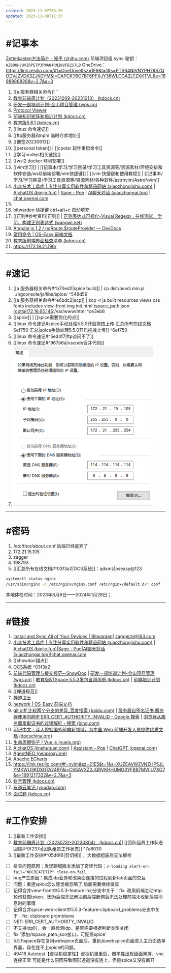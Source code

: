 ```yaml
---
created: 2023-11-07T08:29
updated: 2023-11-08T11:27
---
```

# #记事本
[Zettelkasten方法简介 - 知乎 (zhihu.com)](https://zhuanlan.zhihu.com/p/299377905)
前端项目组 sync 秘钥： `AZBOUHVUVZRPETP3PWAO4RN2NVFDZS7LB`
OneDrive： https://link.resilio.com/#f=OneDrive&sz=1E9&t=1&s=PTSR4NIVNYPH76SZQODVJZVDX3ZJKDYM&i=CAPCKT6C7BT6PFXJY36WLCGA2LTZXKTVL&e=1698986826&v=2.7&a=3
1. [[a 服务器相关命令]] ``
2. [教育前端周计划（20231009-20231013） (kdocs.cn)](https://www.kdocs.cn/l/cncngxEcagIY)
3. [研发一部培训计划-金山项目管理 (wps.cn)](https://pm.wps.cn/?source=st&position=sidebar&vcl_cli=st&group_id=1769798260#/project/1678873192898797)
4. [Protocol Viewer](https://172.19.21.196/)
5. [前端知识矩阵和培训计划 (kdocs.cn)](https://www.kdocs.cn/l/cma7BWcmSfGk)
6. [教育版5.6.1 (kdocs.cn)](https://www.kdocs.cn/l/cma7BWcmSfGk)
7. [[linux 命令速记]] 
8. [[ftp服务器和npm 临时仓库地址]]
9. [[便签20230613]]
10. [[personal token]] | [[cpolar 软件重启命令]]
11. [[学习nodejs相关链接]]
12. [[wsl2 docker 环境部署]]
13. [[vim学习]] | [[记事本/学习/学习目录/学习工具资源等/资源素材/环境安排和软件安装/wsl2前端部署/vim快捷键]] | [[vim 快捷键和使用教程]] | [[记事本/学习/学习目录/学习工具资源等/资源素材/各种软件/astrnvim/AstroNvim]]
14. [小众技术工具库 | 专注分享实用软件和精品网站 (xiaozhongjishu.com)](https://www.xiaozhongjishu.com/) | [AIchatOS (binjie.fun)](https://c.binjie.fun/#/chat/1689508527219) | [Sage - Poe](https://poe.com/universal_link_page?handle=Sage) | [AI聊天对话 (xiaozhongai.top)](https://www.xiaozhongai.top/?from=xiaozhongjishu) | [chat.openai.com](https://chat.openai.com/)
15. 
16. bitwarden 快捷键 ctrl+alt+c 自动填充
17. [[正则#参考资料|正则]] | [正则表达式可视化-Visual Regexp：在线测试、学习、构建正则表达式 (wangwl.net)](https://wangwl.net/static/projects/visualRegex#source=%5E(%3F%3A%5Ba-z%5D%5Ba-z0-9-%5D*%7C(el%5Ba-z0-9-%5D*%7Cvue%5Ba-z0-9-%5D*)(__%5BA-Za-z0-9-_%5D*)%3F)%24&match=card-item&method=test)
18. [Angular.js 1.2 / ngRoute.$routeProvider — DevDocs](https://devdocs.io/angularjs~1.2/api/ngroute/provider/%24routeprovider)
19. [常用命令 | OS-Easy 前端文档](http://192.168.0.161/fedoc/ngconsole/commands.html#build-%E5%90%8E%E6%8F%90%E4%BA%A4%E5%90%8E%E8%8E%B7%E5%8F%96%E5%8F%98%E6%9B%B4%E5%88%97%E8%A1%A8)
20. [教育版前端界面检查清单 (kdocs.cn)](https://www.kdocs.cn/l/ct9Tc5uo37K1)
21. https://172.19.21.196/
---

# #速记

1. [[a 服务器相关命令#^b70ed2|spice build]] | cp dist/oevdi.min.js ../ngconsole/js/libs/spice/ ^548d59
2. [[a 服务器相关命令#^e6bdc2|scp]] | scp -r js built resources views  css fonts includes view-front img init.html tspace_path.json root@172.16.65.145:/var/www/html ^ce3eb8
3. [[spice]] | [[spice需要优化的点]]
4. [[linux 命令速记#spice手动处理5.5.0开启拖拽上传 汇总所有在线文档 6ef750 汇总|spice手动处理5.5.0开启拖拽上传]] ^6ef750
5. [[linux 命令速记#^5ed4f7|ftp访问不了]]
6. [[linux 命令速记#^967b6a|vscode合并代码]]
7. ![Pasted image 20230801110206](https://raw.githubusercontent.com/zaggerj/obsidian_picgo/main/obsidian/picPasted%20image%2020230801110206.png)
---

# #密码

1. /etc/thor/about.conf 后端已经废弃了
2. 172.21.15.105
3. zagger
4. 198793
5. [[汇总所有在线文档#^03f3a2|OCS系统]]：qdxmz|oseasy@123

```bash
systemctl status nginx 
/usr/sbin/nginx -c /etc/nginx/nginx.conf /etc/nginx/default.d/*.conf
```
本地体检时间：2023年8月8日——2024年1月28日；

---

# #链接

1. [Install and Sync All of Your Devices | Bitwarden](https://bitwarden.com/download/)| zaggerzj@163.com
2. [小众技术工具库 | 专注分享实用软件和精品网站 (xiaozhongjishu.com)](https://www.xiaozhongjishu.com/) | [AIchatOS (binjie.fun)](https://c.binjie.fun/#/chat/1689508527219)|[Sage - Poe](https://poe.com/universal_link_page?handle=Sage)|[AI聊天对话 (xiaozhongai.top)](https://www.xiaozhongai.top/?from=xiaozhongjishu)|[chat.openai.com](https://chat.openai.com/)
3. [[showdoc锚点]]
4. [OCS系统](http://119.36.235.229:6688/ocs/home)  ^03f3a2
5. [前端代码管理与提交规范--ShowDoc](http://192.168.0.161:4999/web/#/3/4394) | [研发一部培训计划-金山项目管理 (wps.cn)](https://pm.wps.cn/?source=st&position=sidebar&vcl_cli=st&group_id=1769798260#/project/1678873192898797) | [教育版&TSpace 5.5.3发包自测用例 (kdocs.cn)](https://www.kdocs.cn/l/ccOvn7AceodC) | [前端培训计划 (kdocs.cn)](https://www.kdocs.cn/l/cma7BWcmSfGk)
6. [[禅道规范]]
7. [禅道卫士](http://192.168.0.161:8090/)
8. [network | OS-Easy 前端文档](http://192.168.0.161/fedoc/spice-web-client/network.html#spice-websocket-%E6%B6%88%E6%81%AF%E7%9A%84%E5%A4%84%E7%90%86%E6%B5%81%E7%A8%8B)
9. [git diff 比较两个分支的差异_百度搜索 (baidu.com)](https://www.baidu.com/s?ie=utf-8&f=8&rsv_bp=1&rsv_idx=1&tn=baidu&wd=git%20diff%20%E6%AF%94%E8%BE%83%E4%B8%A4%E4%B8%AA%E5%88%86%E6%94%AF%E7%9A%84%E5%B7%AE%E5%BC%82&fenlei=256&oq=vue2%2520destroy%2520%25E4%25BA%258B%25E4%25BB%25B6&rsv_pq=d47ece080000022b&rsv_t=bb2d4jrThQuUqsx%2FnMtkyCEIXuFDHuXS92rbo718YChcq7L7Los1HI1MISQ&rqlang=cn&rsv_enter=0&rsv_dl=tb&rsv_btype=t&inputT=5303&rsv_sug3=585&rsv_sug1=351&rsv_sug7=100&rsv_sug2=0&rsv_sug4=6023) | [服务器自签名证书 服务器使用内网IP ERR_CERT_AUTHORITY_INVALID - Google 搜索](https://www.google.com/search?q=%E6%9C%8D%E5%8A%A1%E5%99%A8%E8%87%AA%E7%AD%BE%E5%90%8D%E8%AF%81%E4%B9%A6+%E6%9C%8D%E5%8A%A1%E5%99%A8%E4%BD%BF%E7%94%A8%E5%86%85%E7%BD%91IP++ERR_CERT_AUTHORITY_INVALID&sxsrf=AB5stBg8-YmiyLGXJsq8KkMrKu8BLlbSvw:1690428834708&ei=ouXBZPzgKpuy0PEP966YuA4&start=10&sa=N&ved=2ahUKEwj8udeR-q2AAxUbGTQIHXcXBucQ8tMDegQIBBAE&biw=1617&bih=947&dpr=1) | [浏览器从服务器拿取证书的过程解析 - 搜索 (bing.com)](https://www.bing.com/search?q=%E6%B5%8F%E8%A7%88%E5%99%A8%E4%BB%8E%E6%9C%8D%E5%8A%A1%E5%99%A8%E6%8B%BF%E5%8F%96%E8%AF%81%E4%B9%A6%E7%9A%84%E8%BF%87%E7%A8%8B%E8%A7%A3%E6%9E%90&qs=n&form=QBRE&sp=-1&lq=0&pq=%E6%B5%8F%E8%A7%88%E5%99%A8%E4%BB%8E%E6%9C%8D%E5%8A%A1%E5%99%A8%E6%8B%BF%E5%8F%96%E8%AF%81%E4%B9%A6%E7%9A%84%E8%BF%87%E7%A8%8Bjiex&sc=0-18&sk=&cvid=D0693E5347554DFDB69E7F5A84A5E855&ghsh=0&ghacc=0&ghpl=)
10. [印记中文 - 深入挖掘国外前端新领域，为中国 Web 前端开发人员提供优质文档 (docschina.org)](https://docschina.org/)
11. [生命周期钩子 | Vue.js (vuejs.org)](https://cn.vuejs.org/guide/essentials/lifecycle.html)
12. [AIchatOS (jinshutuan.com)](https://chat2.jinshutuan.com/#/chat/1689508495054) | [Assistant - Poe](https://poe.com/Assistant) | [ChatGPT (openai.com)](https://chat.openai.com/)
13. [AgentNEO (neoproxy.me)](https://neoproxy.me/dashboard)
14. [Apache ECharts](https://echarts.apache.org/zh/index.html)
15. https://link.resilio.com/#f=nvim&sz=21E5&t=1&s=XUZEAVWZVNZHP5JLYMKWU3KDXO7A24RF&i=C6SAVXZ2JQRVKHHUMO3YFBB7MVIIU7XO7&e=1691217332&v=2.7&a=3
16. [帐号管理 (kdocs.cn)](https://www.kdocs.cn/view/l/cnNIH5AS1HUn)
17. [有道云笔记 (youdao.com)](https://note.youdao.com/ynoteshare/index.html?id=8a3c4526650ed56dbe2ffaa13a7019a6&type=note&_time=1691377597365)
18. [面试题 (kdocs.cn)](https://www.kdocs.cn/l/crEZEWjfhgxo?from=docs&source=docsWeb&newFile=true&startTime=1695775259983&referer=pc_new__2.0.102__other__kdocs__0)
---

# #工作安排

1. [[最新工作安排]]
2. [教育前端周计划（20230731-20230804） (kdocs.cn)](https://www.kdocs.cn/l/cncngxEcagIY)|  [[团队组员工作状态回顾#^0f237a|团队组员工作状态]] ^7a8030
3. [[最新工作安排#^05d6f6|剪切板]] ，大数据组装后无法解析
* [ ] 排查问题原因：发现聊城版本添加了奇怪代码：`v-loading alert-on-fail="NOCREATETIP" close-on-fail`​​
* [ ] bug产生原因：集成idp业务和改桌面连接的过程到新tab页面的交互
* [ ] 问题：重连spice怎么感觉被忽略了,后面需要继续排查
* [ ] 记得合并view-front中5.5.3-feature-hzj分支中关于：fix: 改用前端主动http轮询获取token，因为后端无法解决前后端断网后无法处理前端未收到后端消息时的事情
* [ ] 记得合并spice-web-client中5.5.3-feature-clipboard_problems分支中关于：fix: clipboard promblems
* [ ] NET::ERR_CERT_AUTHORITY_INVALID
* [ ] 不支持idp时，会一直检测idp，是否需要根据判断类型关闭
* [ ] fix '添加/tspace_path.json接口，可配置spice'
* [ ] 5.5.1tspace存在复用webspice页面后，重新从webspice页面进入主页面选单界面，存在连不上spice的问题。
* [ ] 49416 Autotest【虚拟机稳定性】虚拟机里重启，概率性出现画面黑屏，vnc连接正常 可能是什么原因导致图形通道没有连上，但是spice又没有断开

---
